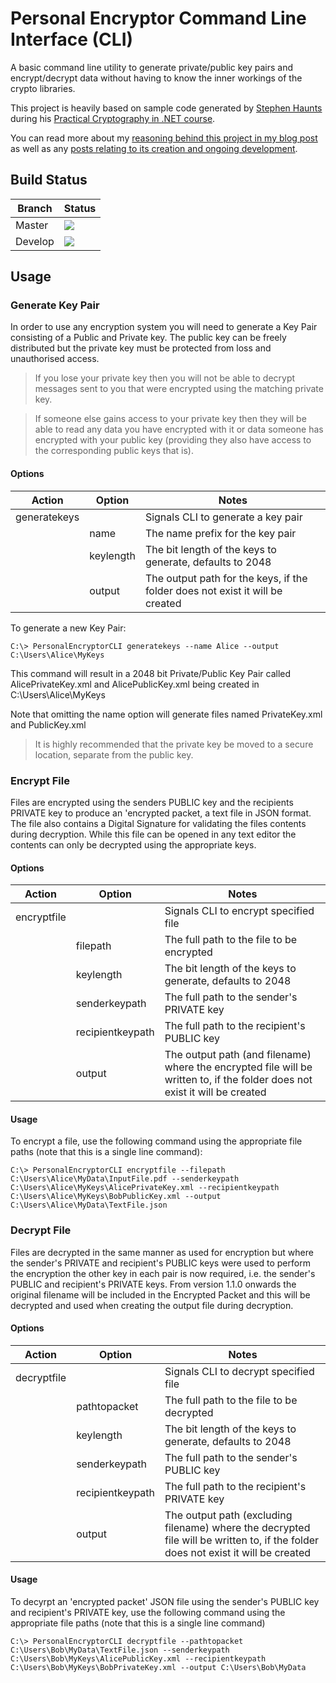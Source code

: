 # Personal Encryptor Command Line Interface (CLI)
A basic command line utility to generate private/public key pairs and encrypt/decrypt data without having to know the inner workings of the crypto libraries.

This project is heavily based on sample code generated by [Stephen Haunts](https://stephenhaunts.com) during his [Practical Cryptography in .NET course](https://app.pluralsight.com/library/courses/practical-cryptography-dotnet/table-of-contents).

You can read more about my [reasoning behind this project in my blog post](https://www.onthefencedevelopment.com/whatsapp-a-haven-for-paedophiles-and-terrorists) as well as any [posts relating to its creation and ongoing development](https://www.onthefencedevelopment.com/tag/personalencryptorcli/).

## Build Status ##

Branch | Status
-------|-------
Master | [<img src="https://onthefencedevelopment.visualstudio.com/_apis/public/build/definitions/51342446-9fa6-4c4a-be3e-e2dc6bddf4b1/10/badge">](https://onthefencedevelopment.visualstudio.com/PersonalEncryptorCLI/_build/index?definitionId=10)
Develop | [<img src="https://onthefencedevelopment.visualstudio.com/_apis/public/build/definitions/51342446-9fa6-4c4a-be3e-e2dc6bddf4b1/9/badge"/>](https://onthefencedevelopment.visualstudio.com/PersonalEncryptorCLI/_build/index?definitionId=9)

## Usage ##

### Generate Key Pair ###
In order to use any encryption system you will need to generate a Key Pair consisting of a Public and Private key. The public key can be freely distributed but the private key must be protected from loss and unauthorised access. 

> If you lose your private key then you will not be able to decrypt messages sent to you that were encrypted using the matching private key.

>If someone else gains access to your private key then they will be able to read any data you have encrypted with it or data someone has encrypted with your public key (providing they also have access to the corresponding public keys that is).

#### Options ####

Action | Option | Notes
-------|--------|-------
generatekeys | | Signals CLI to generate a key pair
|| name | The name prefix for the key pair
|| keylength | The bit length of the keys to generate, defaults to 2048
|| output | The output path for the keys, if the folder does not exist it will be created

To generate a new Key Pair:

`C:\> PersonalEncryptorCLI generatekeys --name Alice --output C:\Users\Alice\MyKeys`

This command will result in a 2048 bit Private/Public Key Pair called AlicePrivateKey.xml and AlicePublicKey.xml being created in C:\Users\Alice\MyKeys

Note that omitting the name option will generate files named PrivateKey.xml and PublicKey.xml

> It is highly recommended that the private key be moved to a secure location, separate from the public key.

### Encrypt File ###

Files are encrypted using the senders PUBLIC key and the recipients PRIVATE key to produce an 'encrypted packet, a text file in JSON format. The file also contains a Digital Signature for validating the files contents during decryption. While this file can be opened in any text editor the contents can only be decrypted using the appropriate keys.

#### Options ####
Action | Option | Notes
-------|--------|-------
encryptfile | | Signals CLI to encrypt specified file
| | filepath | The full path to the file to be encrypted
| | keylength | The bit length of the keys to generate, defaults to 2048
| | senderkeypath | The full path to the sender's PRIVATE key
| | recipientkeypath | The full path to the recipient's PUBLIC key
| | output | The output path (and filename) where the encrypted file will be written to, if the folder does not exist it will be created

#### Usage ####
To encrypt a file, use the following command using the appropriate file paths (note that this is a single line command):

`C:\> PersonalEncryptorCLI encryptfile --filepath C:\Users\Alice\MyData\InputFile.pdf --senderkeypath C:\Users\Alice\MyKeys\AlicePrivateKey.xml --recipientkeypath C:\Users\Alice\MyKeys\BobPublicKey.xml --output C:\Users\Alice\MyData\TextFile.json`

### Decrypt File ###

Files are decrypted in the same manner as used for encryption but where the sender's PRIVATE and recipient's PUBLIC keys were used to perform the encryption the other key in each pair is now required, i.e. the sender's PUBLIC and recipient's PRIVATE keys. From version 1.1.0 onwards the original filename will be included in the Encrypted Packet and this will be decrypted and used when creating the output file during decryption.

#### Options ####
Action | Option | Notes
-------|--------|-------
decryptfile | | Signals CLI to decrypt specified file
| | pathtopacket | The full path to the file to be decrypted
| | keylength | The bit length of the keys to generate, defaults to 2048
| | senderkeypath | The full path to the sender's PUBLIC key
| | recipientkeypath | The full path to the recipient's PRIVATE key
| | output | The output path (excluding filename) where the decrypted file will be written to, if the folder does not exist it will be created

#### Usage ####
To decyrpt an 'encrypted packet' JSON file using the sender's PUBLIC key and recipient's PRIVATE key, use the following command using the appropriate file paths (note that this is a single line command)

`C:\> PersonalEncryptorCLI decryptfile --pathtopacket C:\Users\Bob\MyData\TextFile.json --senderkeypath C:\Users\Bob\MyKeys\AlicePublicKey.xml --recipientkeypath C:\Users\Bob\MyKeys\BobPrivateKey.xml --output C:\Users\Bob\MyData`
